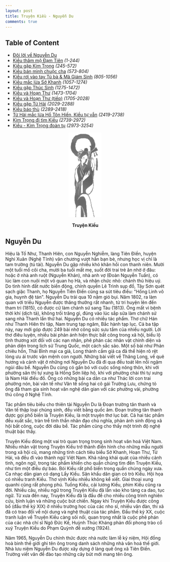 ```yaml
---
layout: post
title: Truyện Kiều - Nguyễn Du
comments: true
---
```


## Table of Content

+ [Đôi lời về Nguyễn Du](#nguyen-du)
+ [Kiều thăm mộ Đạm Tiên](./_kieu-tham-mo-dam-tien.md) _(1-244)_
+ [Kiều gặp Kim Trọng](#) _(245-572)_
+ [Kiều bán mình chuộc cha](#) _(573-804)_
+ [Kiều rơi vào tay Tú bà & Mã Giám Sinh](#) _(805-1056)_
+ [Kiều mắc lừa Sở Khanh](#) _(1057-1274)_
+ [Kiều gặp Thúc Sinh](#) _(1275-1472)_
+ [Kiều và Hoạn Thư](#) _(1473-1704)_
+ [Kiều và Hoạn Thư (tiếp)](#) _(1705-2028)_
+ [Kiều gặp Từ Hải](#) _(2029-2288)_
+ [Kiều báo thù](#) _(2289-2418)_
+ [Từ Hải mắc lừa Hồ Tôn Hiến, Kiều tự vẫn](#) _(2419-2738)_
+ [Kim Trọng đi tìm Kiều](#) _(2739-2972)_
+ [Kiều - Kim Trọng đoàn tụ](#) _(2973-3254)_

<p align="center">
    <img src="/img/kieu.gif"/>
</p>
<p align="center">
    <b>Truyện Kiều</b>
</p>

<a name="nguyen-du"></a>
## Nguyễn Du

Hiệu là Tố Như, Thanh Hiên, con Nguyễn Nghiễm, làng Tiên Điền, huyện Nghi Xuân (Nghệ Tĩnh) văn chương vượt hẳn bạn bè, nhưng học vị chỉ là tam trường (tú tài). Nguyễn Du gặp nhiều khó khăn hồi con thanh niên. Mười một tuổi mồ côi cha, mười ba tuổi mất mẹ, suốt đời trai trẻ ăn nhờ ở đâu: hoặc ở nhà anh ruột (Nguyễn Khản), nhà anh vợ (Đoàn Nguyễn Tuấn), có lúc làm con nuôi một võ quan họ Hà, và nhận chức nhỏ: chánh thủ hiệu uý. Do tình hình đất nước biến động, chính quyền Lê Trình sụp đổ, Tây Sơn quét sạch giặc Thanh, họ Nguyễn Tiên Điền cũng sa sút tiêu điều: "Hồng Linh vô gia, huynh đệ tán". Nguyễn Du trải qua 10 năm gió bụi. Năm 1802, ra làm quan với triều Nguyễn được thăng thưởng rất nhanh, từ tri huyện lên đến tham tri (1815), có được cử làm chánh sứ sang Tàu (1813). Ông mất vì bệnh thời khí (dịch tả), không trối trăng gì, đúng vào lúc sắp sửa làm chánh sứ sang nhà Thanh lần thứ hai.
Nguyễn Du có nhiều tác phẩm. Thơ chữ Hán như Thanh Hiên thi tập, Nam trung tạp ngâm, Bắc hành tạp lục. Cả ba tập này, nay mới góp được 249 bài nhờ công sức sưu tầm của nhiều người. Lời thơ điêu luyện, nhiều bài phản ánh hiện thực bất công trong xã hội, biểu lộ tình thương xót đối với các nạn nhân, phê phán các nhân vật chính diện và phản diện trong lịch sử Trung Quốc, một cách sắc sảo. Một số bài như Phản chiêu hồn, Thái Bình mại ca giả, Long thành cầm giả ca đã thể hiện rõ rệt lòng ưu ái trước vận mệnh con người. Những bài viết về Thăng Long, về quê hương và cảnh vật ở những nơi Nguyễn Du đã đi qua đều toát lên nỗi ngậm ngùi dâu bể. Nguyễn Du cũng có gắn bó với cuộc sống nông thôn, khi với phường săn thì tự xưng là Hồng Sơn liệp hộ, khi với phường chài thì tự xưng là Nam Hải điếu đồ. Ông có những bài ca dân ca như Thác lời con trai phường nón, bài văn tế như Văn tế sống hai cô gái Trường Lưu, chứng tỏ ông đã tham gia sinh hoạt văn nghệ dân gian với các phường vải, phường thủ công ở Nghệ Tĩnh.

Tác phẩm tiêu biểu cho thiên tài Nguyễn Du là Đoạn trường tân thanh và Văn tế thập loại chúng sinh, đều viết bằng quốc âm. Đoạn trường tân thanh được gọi phổ biến là Truyện Kiều, là một truyện thơ lục bát. Cả hai tác phẩm đều xuất sắc, tràn trề tinh thần nhân đạo chủ nghĩa, phản ánh sinh động xã hội bất công, cuộc đời dâu bể. Tác phẩm cũng cho thấy một trình độ nghệ thuật bậc thầy.

Truyện Kiều đóng một vai trò quan trọng trong sinh hoạt văn hoá Việt Nam. Nhiều nhân vật trong Truyện Kiều trở thành điển hình cho những mẫu người trong xã hội cũ, mang những tính cách tiêu biểu Sở Khanh, Hoạn Thư, Từ Hải, và đều đi vào thành ngữ Việt Nam. Khả năng khái quát của nhiều cảnh tình, ngôn ngữ, trong tác phẩm khiến cho quần chúng tìm đến Truyện Kiều, như tìm một điều dự báo. Bói Kiều rất phổ biến trong quần chúng ngày xưa. Ca nhạc dân gian có dạng Lẩy Kiều. Sân khấu dân gian có trò Kiều. Hội họa có nhiều tranh Kiều. Thơ vịnh Kiều nhiều không kể xiết. Giai thoại xung quanhi cũng rất phong phú. Tuồng Kiều, cải lương Kiều, phim Kiều cũng ra đời. Nhiều câu, nhiều ngữ trong Truyện Kiều đã lẫn vào kho tàng ca dao, tục ngữ. Từ xưa đến nay, Truyện Kiều đã là đầu đề cho nhiều công trình nghiên cứu, bình luận và những cuộc bút chiến. Ngay khi Truyện Kiều được công bố (đầu thế kỷ XIX) ở nhiều trường học của các nho sĩ, nhiều văn đàn, thi xã đã có trao đổi về nội dung và nghệ thuật của tác phẩm. Đầu thế kỷ XX, cuộc tranh luận về Truyện Kiều càng sôi nổi, quan trọng nhất là cuộc phê phán của các nhà chí sĩ Ngô Đức Kế, Huỳnh Thúc Kháng phản đối phong trào cổ xuý Truyện Kiều do Phạm Quỳnh đề xướng (1924).

Năm 1965, Nguyễn Du chính thức được nhà nước làm lễ kỷ niệm, Hội đồng hoà bình thế giới ghi tên ông trong danh sách những nhà văn hoá thế giới. Nhà lưu niệm Nguyễn Du được xây dựng ở làng quê ông xã Tiên Điền. Trường viết văn để đào tạo những cây bút mới mang tên ông.